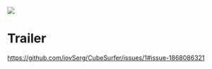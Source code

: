 ![](https://github.com/greSvoI/CubeSurfer/blob/main/ScreenShot/CubeSurfer%20(1).jpg)
# Trailer
https://github.com/iovSerg/CubeSurfer/issues/1#issue-1868086321
